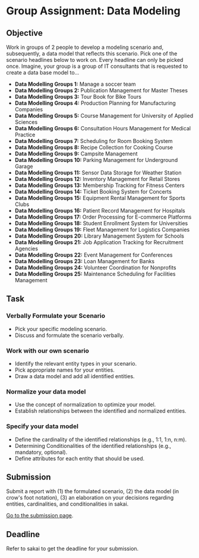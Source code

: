 # Group Assignment: Data Modeling

## Objective

Work in groups of 2 people to develop a modeling scenario and, subsequently, a data model that reflects this scenario. Pick one of the scenario headlines below to work on. Every headline can only be picked once. Imagine, your group is a group of IT consultants that is requested to create a data base model to...

* **Data Modelling Groups 1:** Manage a soccer team
* **Data Modelling Groups 2:** Publication Management for Master Theses
* **Data Modelling Groups 3:** Tour Book for Bike Tours
* **Data Modelling Groups 4:** Production Planning for Manufacturing Companies
* **Data Modelling Groups 5:** Course Management for University of Applied Sciences
* **Data Modelling Groups 6:** Consultation Hours Management for Medical Practice
* **Data Modelling Groups 7:** Scheduling for Room Booking System
* **Data Modelling Groups 8:** Recipe Collection for Cooking Course
* **Data Modelling Groups 9:** Campsite Management
* **Data Modelling Groups 10:** Parking Management for Underground Garage
* **Data Modelling Groups 11:** Sensor Data Storage for Weather Station
* **Data Modelling Groups 12:** Inventory Management for Retail Stores
* **Data Modelling Groups 13:** Membership Tracking for Fitness Centers
* **Data Modelling Groups 14:** Ticket Booking System for Concerts
* **Data Modelling Groups 15:** Equipment Rental Management for Sports Clubs
* **Data Modelling Groups 16:** Patient Record Management for Hospitals
* **Data Modelling Groups 17:** Order Processing for E-commerce Platforms
* **Data Modelling Groups 18:** Student Enrollment System for Universities
* **Data Modelling Groups 19:** Fleet Management for Logistics Companies
* **Data Modelling Groups 20:** Library Management System for Schools
* **Data Modelling Groups 21:** Job Application Tracking for Recruitment Agencies
* **Data Modelling Groups 22:** Event Management for Conferences
* **Data Modelling Groups 23:** Loan Management for Banks
* **Data Modelling Groups 24:** Volunteer Coordination for Nonprofits
* **Data Modelling Groups 25:** Maintenance Scheduling for Facilities Management

## Task

### Verbally Formulate your Scenario

* Pick your specific modeling scenario.
* Discuss and formulate the scenario verbally.

### Work with our own scenario

* Identify the relevant entity types in your scenario.
* Pick appropriate names for your entities.
* Draw a data model and add all identified entities.

### Normalize your data model

* Use the concept of normalization to optimize your model.
* Establish relationships between the identified and normalized entities.

### Specify your data model

* Define the cardinality of the identified relationships (e.g., 1:1, 1:n, n:m).
* Determining Conditionalities of the identified relationships (e.g., mandatory, optional).
* Define attributes for each entity that should be used.

## Submission

Submit a report with (1) the formulated scenario, (2) the data model (in crow's foot notation), (3) an elaboration on your decisions regarding entities, cardinalities, and conditionalities in sakai.

[Go to the submission page](https://sakai.mci4me.at/x/vHOGuP).

## Deadline

Refer to sakai to get the deadline for your submission.
